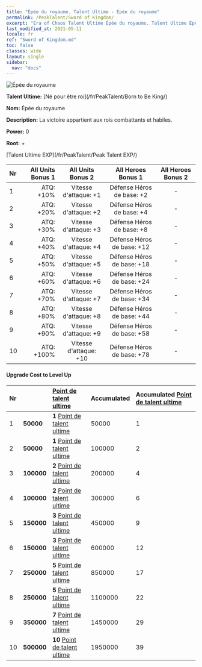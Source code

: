 ```yaml
---
title: "Épée du royaume. Talent Ultime - Épée du royaume"
permalink: /PeakTalent/Sword of Kingdom/
excerpt: "Era of Chaos Talent Ultime Épée du royaume. Talent Ultime Épée du royaume. Épée du royaume"
last_modified_at: 2021-05-11
locale: fr
ref: "Sword of Kingdom.md"
toc: false
classes: wide
layout: single
sidebar:
  nav: "docs"
---
```


  ![Épée du royaume](/images/pt/talent_4401.png)

  **Talent Ultime:** [Né pour être roi](/fr/PeakTalent/Born to Be King/)

  **Nom:** Épée du royaume

  **Description:** La victoire appartient aux rois combattants et habiles.

  **Power:** 0

  **Root:** +

  [Talent Ultime EXP](/fr/PeakTalent/Peak Talent EXP/)

  | Nr | All Units Bonus 1 | All Units Bonus 2 | All Heroes Bonus 1 | All Heroes Bonus 2 |
  |:---|--------------:|:-------------:|:-------------:|:-------------:|
  | 1 | ATQ: +10% | Vitesse d'attaque: +1 | Défense Héros de base: +2 | - |
  | 2 | ATQ: +20% | Vitesse d'attaque: +2 | Défense Héros de base: +4 | - |
  | 3 | ATQ: +30% | Vitesse d'attaque: +3 | Défense Héros de base: +8 | - |
  | 4 | ATQ: +40% | Vitesse d'attaque: +4 | Défense Héros de base: +12 | - |
  | 5 | ATQ: +50% | Vitesse d'attaque: +5 | Défense Héros de base: +18 | - |
  | 6 | ATQ: +60% | Vitesse d'attaque: +6 | Défense Héros de base: +24 | - |
  | 7 | ATQ: +70% | Vitesse d'attaque: +7 | Défense Héros de base: +34 | - |
  | 8 | ATQ: +80% | Vitesse d'attaque: +8 | Défense Héros de base: +44 | - |
  | 9 | ATQ: +90% | Vitesse d'attaque: +9 | Défense Héros de base: +58 | - |
  | 10 | ATQ: +100% | Vitesse d'attaque: +10 | Défense Héros de base: +78 | - |


#### Upgrade Cost to Level Up

  | Nr | <i class="fas fa-coins"/> | [Point de talent ultime](/ItemsFR/con_934/) | Accumulated <i class="fas fa-coins"/> | Accumulated [Point de talent ultime](/ItemsFR/con_934/) |
  |:---|:--------------|:-------------|:-------------|:-------------|
  | 1 | **50000** | **1** [Point de talent ultime](/ItemsFR/con_934/) | 50000 | 1 |
  | 2 | **50000** | **1** [Point de talent ultime](/ItemsFR/con_934/) | 100000 | 2 |
  | 3 | **100000** | **2** [Point de talent ultime](/ItemsFR/con_934/) | 200000 | 4 |
  | 4 | **100000** | **2** [Point de talent ultime](/ItemsFR/con_934/) | 300000 | 6 |
  | 5 | **150000** | **3** [Point de talent ultime](/ItemsFR/con_934/) | 450000 | 9 |
  | 6 | **150000** | **3** [Point de talent ultime](/ItemsFR/con_934/) | 600000 | 12 |
  | 7 | **250000** | **5** [Point de talent ultime](/ItemsFR/con_934/) | 850000 | 17 |
  | 8 | **250000** | **5** [Point de talent ultime](/ItemsFR/con_934/) | 1100000 | 22 |
  | 9 | **350000** | **7** [Point de talent ultime](/ItemsFR/con_934/) | 1450000 | 29 |
  | 10 | **500000** | **10** [Point de talent ultime](/ItemsFR/con_934/) | 1950000 | 39 |
